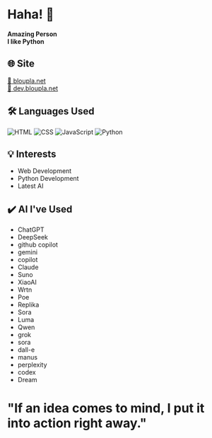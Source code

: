 # Haha! 👋
  
  **Amazing Person**  
  **I like Python**  

  ## 🌐 Site
  [🔗 bloupla.net](https://bloupla.net)<br>
  [🔗 dev.bloupla.net](https://dev.bloupla.net)

  ## 🛠️ Languages Used
  ![HTML](https://img.shields.io/badge/HTML-E34F26?style=flat&logo=html5&logoColor=white)
  ![CSS](https://img.shields.io/badge/CSS-1572B6?style=flat&logo=css3&logoColor=white)
  ![JavaScript](https://img.shields.io/badge/JavaScript-F7DF1E?style=flat&logo=javascript&logoColor=black)
  ![Python](https://img.shields.io/badge/Python-3776AB?style=flat&logo=python&logoColor=white)

  ## 💡 Interests
  - Web Development
  - Python Development
  - Latest AI

  ## ✔️ AI I've Used
  - ChatGPT
  - DeepSeek
  - github copilot
  - gemini
  - copilot
  - Claude
  - Suno
  - XiaoAI
  - Wrtn
  - Poe
  - Replika
  - Sora
  - Luma
  - Qwen
  - grok
  - sora
  - dall-e
  - manus
  - perplexity
  - codex
  - Dream

  # "If an idea comes to mind, I put it into action right away."
